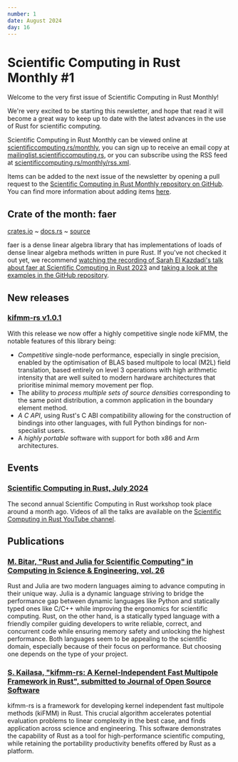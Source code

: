 ```yaml
---
number: 1
date: August 2024
day: 16
---
```


# Scientific Computing in Rust Monthly #1

Welcome to the very first issue of Scientific Computing in Rust Monthly!

We're very excited to be starting this newsletter, and hope that read it will become a great way to keep up to date with
the latest advances in the use of Rust for scientific computing.

Scientific Computing in Rust Monthly can be viewed online at [scientificcomputing.rs/monthly](https://scientificcomputing.rs/monthly),
you can sign up to receive an email copy at [mailinglist.scientificcomputing.rs](https://mailinglist.scientificcomputing.rs),
or you can subscribe using the RSS feed at [scientificcomputing.rs/monthly/rss.xml](https://scientificcomputing.rs/monthly/rss.xml).

Items can be added to the next issue of the newsletter by opening a pull request to the
[Scientific Computing in Rust Monthly repository on GitHub](https://github.com/rust-scicomp/scientific-computing-in-rust-monthly).
You can find more information about adding items
[here](https://github.com/rust-scicomp/scientific-computing-in-rust-monthly#contributing-an-item).

## Crate of the month: faer
[crates.io](https://crates.io/crates/faer) ~ [docs.rs](https://docs.rs/faer/latest/faer/) ~ [source](https://github.com/sarah-ek/faer-rs)

faer is a dense linear algebra library that has implementations of loads of dense linear algebra methods written in pure Rust.
If you've not checked it out yet, we recommend [watching the recording of Sarah El Kazdadi's talk about faer at Scientific Computing in Rust 2023](https://youtu.be/LLG3AxRyfTw)
and [taking a look at the examples in the GitHub repository](https://github.com/sarah-ek/faer-rs/tree/main/examples).

## New releases

### [kifmm-rs v1.0.1](https://crates.io/crates/kifmm/1.0.1)

With this release we now offer a highly competitive single node kiFMM, the notable features of this library being:

- _Competitive_ single-node performance, especially in single precision, enabled by the optimisation of BLAS based multipole to local (M2L) field translation, based entirely on level 3 operations with high arithmetic intensity that are well suited to modern hardware architectures that prioritise minimal memory movement per flop.
- The ability to _process multiple sets of source densities_ corresponding to the same point distribution, a common application in the boundary element method.
- _A C API_, using Rust's C ABI compatibility allowing for the construction of bindings into other languages, with full Python bindings for non-specialist users.
- A _highly portable_ software with support for both x86 and Arm architectures.

## Events

### [Scientific Computing in Rust, July 2024](https://scientificcomputing.rs/2024/)
The second annual Scientific Computing in Rust workshop took place around a month ago.
Videos of all the talks are available on the [Scientific Computing in Rust YouTube channel](https://www.youtube.com/@ScientificComputinginRust).

## Publications

### [M. Bitar, "Rust and Julia for Scientific Computing" in Computing in Science & Engineering, vol. 26](https://doi.ieeecomputersociety.org/10.1109/MCSE.2024.3369988)
Rust and Julia are two modern languages aiming to advance computing in their unique way.
Julia is a dynamic language striving to bridge the performance gap between dynamic languages like Python and statically typed ones like C/C++ while improving the ergonomics for scientific computing.
Rust, on the other hand, is a statically typed language with a friendly compiler guiding developers to write reliable, correct, and concurrent code while ensuring memory safety and unlocking the highest performance.
Both languages seem to be appealing to the scientific domain, especially because of their focus on performance.
But choosing one depends on the type of your project.

### [S. Kailasa, "kifmm-rs: A Kernel-Independent Fast Multipole Framework in Rust", submitted to Journal of Open Source Software](https://github.com/bempp/kifmm/blob/main/paper/paper.pdf)
kifmm-rs is a framework for developing kernel independent fast multipole methods (kiFMM) in Rust. This crucial algorithm accelerates potential evaluation problems to linear complexity in
the best case, and finds application across science and engineering. This software demonstrates the capability of Rust as a tool for high-performance scientific computing, while retaining the portability productivity benefits offered by Rust as a platform.
